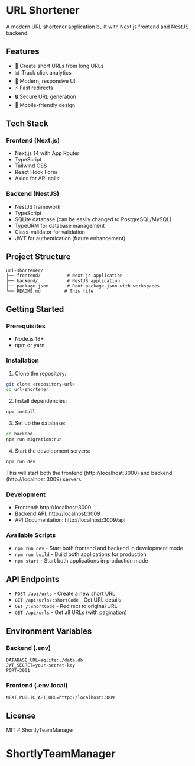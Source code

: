 # URL Shortener

A modern URL shortener application built with Next.js frontend and NestJS backend.

## Features

- 🔗 Create short URLs from long URLs
- 📊 Track click analytics
- 🎨 Modern, responsive UI
- ⚡ Fast redirects
- 🔒 Secure URL generation
- 📱 Mobile-friendly design

## Tech Stack

### Frontend (Next.js)
- Next.js 14 with App Router
- TypeScript
- Tailwind CSS
- React Hook Form
- Axios for API calls

### Backend (NestJS)
- NestJS framework
- TypeScript
- SQLite database (can be easily changed to PostgreSQL/MySQL)
- TypeORM for database management
- Class-validator for validation
- JWT for authentication (future enhancement)

## Project Structure

```
url-shortener/
├── frontend/          # Next.js application
├── backend/           # NestJS application
├── package.json       # Root package.json with workspaces
└── README.md         # This file
```

## Getting Started

### Prerequisites

- Node.js 18+ 
- npm or yarn

### Installation

1. Clone the repository:
```bash
git clone <repository-url>
cd url-shortener
```

2. Install dependencies:
```bash
npm install
```

3. Set up the database:
```bash
cd backend
npm run migration:run
```

4. Start the development servers:
```bash
npm run dev
```

This will start both the frontend (http://localhost:3000) and backend (http://localhost:3009) servers.

### Development

- Frontend: http://localhost:3000
- Backend API: http://localhost:3009
- API Documentation: http://localhost:3009/api

### Available Scripts

- `npm run dev` - Start both frontend and backend in development mode
- `npm run build` - Build both applications for production
- `npm start` - Start both applications in production mode

## API Endpoints

- `POST /api/urls` - Create a new short URL
- `GET /api/urls/:shortCode` - Get URL details
- `GET /:shortCode` - Redirect to original URL
- `GET /api/urls` - Get all URLs (with pagination)

## Environment Variables

### Backend (.env)
```
DATABASE_URL=sqlite:./data.db
JWT_SECRET=your-secret-key
PORT=3001
```

### Frontend (.env.local)
```
NEXT_PUBLIC_API_URL=http://localhost:3009
```

## License

MIT # ShortlyTeamManager
# ShortlyTeamManager
